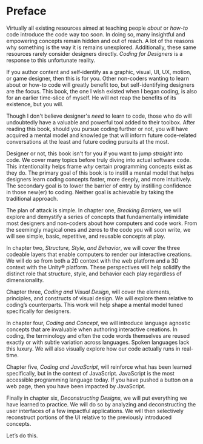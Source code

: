 # Preface

Virtually all existing resources aimed at teaching people *about* or *how-to* code introduce the code way too soon. In doing so, many insightful and empowering concepts remain hidden and out of reach. A lot of the reasons why something is the way it is remains unexplored. Additionally, these same resources rarely consider designers directly. *Coding for Designers* is a response to this unfortunate reality.

If you author content and self-identify as a graphic, visual, UI, UX, motion, or game designer, then this is for you. Other non-coders wanting to learn about or how-to code will greatly benefit too, but self-identifying designers are the focus. This book, the one I wish existed when I began coding, is also for an earlier time-slice of myself. He will not reap the benefits of its existence, but you will.

Though I don't believe designer's *need* to learn to code, those who do will undoubtedly have a valuable and powerful tool added to their toolbox. After reading this book, should you pursue coding further or not, you will have acquired a mental model and knowledge that will inform future code-related conversations at the least and future coding pursuits at the most.

Designer or not, this book isn't for you if you want to jump *straight* into code. We cover many topics before truly diving into actual software code. This intentionality helps frame *why* certain programming concepts exist as they do. The primary goal of this book is to instill a mental model that helps designers learn coding concepts faster, more deeply, and more intuitively. The secondary goal is to lower the barrier of entry by instilling confidence in those new(er) to coding. Neither goal is achievable by taking the traditional approach.

The plan of attack is simple. In chapter one, *Breaking Barriers*, we will explore and demystify a series of concepts that fundamentally intimidate most designers and non-coders about how computers and code work. From the seemingly magical ones and zeros to the code you will soon write, we will see simple, basic, repetitive, and reusable concepts at play.

In chapter two, *Structure, Style, and Behavior*, we will cover the three codeable layers that enable computers to render our interactive creations. We will do so from both a 2D context with the web platform and a 3D context with the Unity® platform. These perspectives will help solidify the distinct role that structure, style, and behavior each play regardless of dimensionality.

Chapter three, *Coding and Visual Design*, will cover the elements, principles, and constructs of visual design. We will explore them relative to coding’s counterparts. This work will help shape a mental model tuned specifically for designers.

In chapter four, *Coding and Concept*, we will introduce language agnostic concepts that are invaluable when authoring interactive creations. In coding, the terminology and often the code words themselves are reused exactly or with subtle variation across languages. Spoken languages lack this luxury. We will also visually explore how our code actually runs in real-time.

Chapter five, *Coding and JavaScript*, will reinforce what has been learned specifically, but in the context of JavaScript. JavaScript is the most accessible programming language today. If you have pushed a button on a web page, then you have been impacted by JavaScript.

Finally in chapter six, *Deconstructing Designs*, we will put everything we have learned to practice. We will do so by analyzing and deconstructing the user interfaces of a few impactful applications. We will then selectively reconstruct portions of the UI relative to the previously introduced concepts.

Let’s do this.
